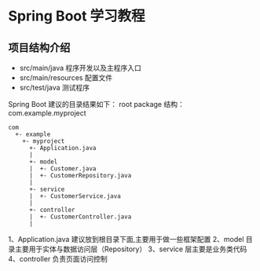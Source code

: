 # Spring Boot 学习教程

## 项目结构介绍

+ src/main/java 程序开发以及主程序入口
+ src/main/resources 配置文件
+ src/test/java 测试程序

Spring Boot 建议的目录结果如下：
root package 结构：com.example.myproject

```
com
  +- example
    +- myproject
      +- Application.java
      |
      +- model
      |  +- Customer.java
      |  +- CustomerRepository.java
      |
      +- service
      |  +- CustomerService.java
      |
      +- controller
      |  +- CustomerController.java
      |
```

1、Application.java 建议放到根目录下面,主要用于做一些框架配置
2、model 目录主要用于实体与数据访问层（Repository）
3、service 层主要是业务类代码
4、controller 负责页面访问控制
